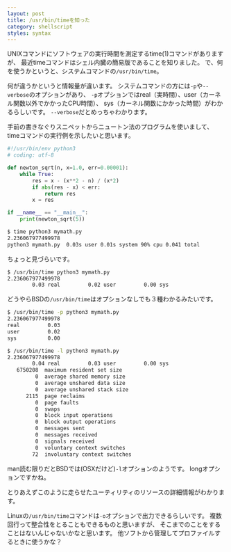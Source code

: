 ```yaml
---
layout: post
title: /usr/bin/timeを知った
category: shellscript
styles: syntax
---
```

UNIXコマンドにソフトウェアの実行時間を測定するtime(1)コマンドがありますが、
最近timeコマンドはシェル内臓の簡易版であることを知りました。
で、何を使うかというと、システムコマンドの`/usr/bin/time`。

何が違うかというと情報量が違います。
システムコマンドの方には`-p`や`--verbose`のオプションがあり、
`-p`オプションではreal（実時間）、user（カーネル関数以外でかかったCPU時間）、
sys（カーネル関数にかかった時間）がわかるらしいです。
`--verbose`だとめっちゃわかります。

手前の書きなぐりスニペットからニュートン法のプログラムを使いまして、
timeコマンドの実行例を示したいと思います。

```python
#!/usr/bin/env python3
# coding: utf-8

def newton_sqrt(n, x=1.0, err=0.00001):
    while True:
        res = x - (x**2 - n) / (x*2)
        if abs(res - x) < err:
            return res
        x = res

if __name__ == "__main__":
    print(newton_sqrt(5))
```

```sh
$ time python3 mymath.py
2.236067977499978
python3 mymath.py  0.03s user 0.01s system 90% cpu 0.041 total
```

ちょっと見づらいです。

```sh
$ /usr/bin/time python3 mymath.py
2.236067977499978
        0.03 real         0.02 user         0.00 sys
```

どうやらBSDの`/usr/bin/time`はオプションなしでも３種わかるみたいです。

```sh
$ /usr/bin/time -p python3 mymath.py
2.236067977499978
real         0.03
user         0.02
sys          0.00
```

```sh
$ /usr/bin/time -l python3 mymath.py
2.236067977499978
        0.04 real         0.03 user         0.00 sys
   6750208  maximum resident set size
         0  average shared memory size
         0  average unshared data size
         0  average unshared stack size
      2115  page reclaims
         0  page faults
         0  swaps
         0  block input operations
         0  block output operations
         0  messages sent
         0  messages received
         0  signals received
         0  voluntary context switches
        72  involuntary context switches
```

man読む限りだとBSDでは(OSXだけど)`-l`オプションのようです。
longオプションですかね。

とりあえずこのように走らせたユーティリティのリソースの詳細情報がわかります。

Linuxの`/usr/bin/time`コマンドは`-o`オプションで出力できるらしいです。
複数回行って整合性をとることもできるものと思いますが、
そこまでのことをすることはないんじゃないかなと思います。
他ソフトから管理してプロファイルするときに使うかな？
